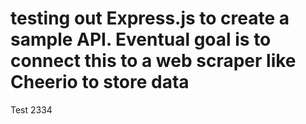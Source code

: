 # testing out Express.js to create a sample API. Eventual goal is to connect this to a web scraper like Cheerio to store data

Test 2334